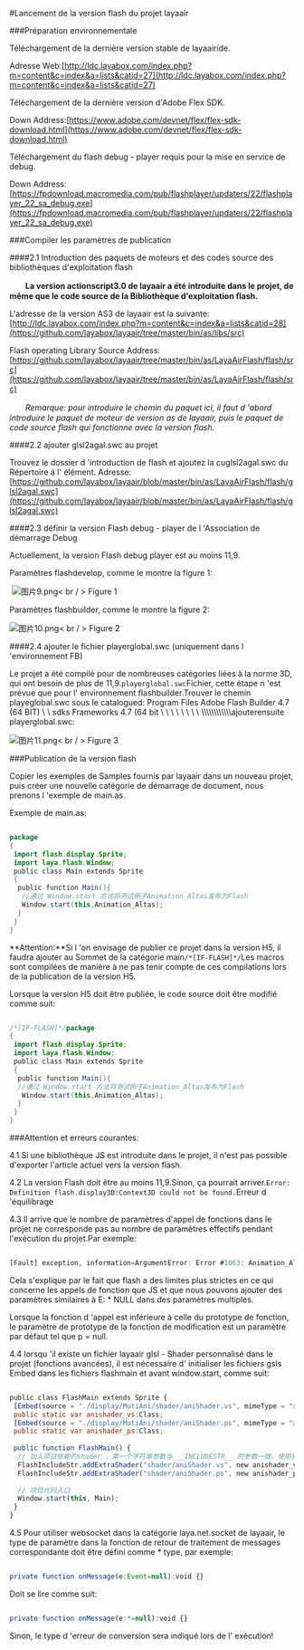 #Lancement de la version flash du projet layaair



###Préparation environnementale

Téléchargement de la dernière version stable de layaairide.

Adresse Web:[http://ldc.layabox.com/index.php?m=content&c=index&a=lists&catid=27](http://ldc.layabox.com/index.php?m=content&c=index&a=lists&catid=27) 

Téléchargement de la dernière version d'Adobe Flex SDK.

Down Address:[https://www.adobe.com/devnet/flex/flex-sdk-download.html](https://www.adobe.com/devnet/flex/flex-sdk-download.html)

Téléchargement du flash debug - player requis pour la mise en service de debug.

Down Address:[https://fpdownload.macromedia.com/pub/flashplayer/updaters/22/flashplayer_22_sa_debug.exe](https://fpdownload.macromedia.com/pub/flashplayer/updaters/22/flashplayer_22_sa_debug.exe)



 







###Compiler les paramètres de publication

####2.1 Introduction des paquets de moteurs et des codes source des bibliothèques d'exploitation flash

　　**La version actionscript3.0 de layaair a été introduite dans le projet, de même que le code source de la Bibliothèque d'exploitation flash.**

L'adresse de la version AS3 de layaair est la suivante:[http://ldc.layabox.com/index.php?m=content&c=index&a=lists&catid=28](https://github.com/layabox/layaair/tree/master/bin/as/libs/src)

Flash operating Library Source Address:[https://github.com/layabox/layaair/tree/master/bin/as/LayaAirFlash/flash/src](https://github.com/layabox/layaair/tree/master/bin/as/LayaAirFlash/flash/src)

　　*Remarque: pour introduire le chemin du paquet ici, il faut d 'abord introduire le paquet de moteur de version as de layaair, puis le paquet de code source flash qui fonctionne avec la version flash.*

####2.2 ajouter glsl2agal.swc au projet

Trouvez le dossier d 'introduction de flash et ajoutez la cuglsl2agal.swc du Répertoire à l' élément.
Adresse:[https://github.com/layabox/layaair/blob/master/bin/as/LayaAirFlash/flash/glsl2agal.swc](https://github.com/layabox/layaair/blob/master/bin/as/LayaAirFlash/flash/glsl2agal.swc)

####2.3 définir la version Flash debug - player de l 'Association de démarrage Debug

Actuellement, la version Flash debug player est au moins 11,9.

Paramètres flashdevelop, comme le montre la figure 1:



​        ![图片9.png](img/1.png)< br / >
Figure 1

Paramètres flashbuilder, comme le montre la figure 2:

​![图片10.png](img/2.png)< br / >
Figure 2

####2.4 ajouter le fichier playerglobal.swc (uniquement dans l 'environnement FB)

Le projet a été compilé pour de nombreuses catégories liées à la norme 3D, qui ont besoin de plus de 11,9.`playerglobal.swc`Fichier, cette étape n 'est prévue que pour l' environnement flashbuilder.Trouver le chemin playeglobal.swc sous le catalogued: Program Files Adobe Flash Builder 4.7 (64 BIT) \ \ sdks Frameworks 4.7 (64 bit \ \ \ \ \ \ \ \ \\\\\\\\\\\\\\\\\\\\\\\\ajouterensuite playerglobal.swc:

​![图片11.png](img/3.png)< br / >
Figure 3



###Publication de la version flash

Copier les exemples de Samples fournis par layaair dans un nouveau projet, puis créer une nouvelle catégorie de démarrage de document, nous prenons l 'exemple de main.as.

Exemple de main.as:


```java

package
{
 import flash.display.Sprite;
 import laya.flash.Window;
 public class Main extends Sprite
 {
  public function Main(){
   //通过 Window.start 方法将测试例子Animation_Altas发布为Flash
   Window.start(this,Animation_Altas);
  }
 }
}
```




**Attention:**Si l 'on envisage de publier ce projet dans la version H5, il faudra ajouter au Sommet de la catégorie main`/*[IF-FLASH]*/`Les macros sont compilées de manière à ne pas tenir compte de ces compilations lors de la publication de la version H5.

Lorsque la version H5 doit être publiée, le code source doit être modifié comme suit:


```java

/*[IF-FLASH]*/package
{
 import flash.display.Sprite;
 import laya.flash.Window;
 public class Main extends Sprite
 {
  public function Main(){
  //通过 Window.start 方法将测试例子Animation_Altas发布为Flash
   Window.start(this,Animation_Altas);
  }
 }
}
```




###Attention et erreurs courantes:

4.1 Si une bibliothèque JS est introduite dans le projet, il n'est pas possible d'exporter l'article actuel vers la version flash.

4.2 La version Flash doit être au moins 11,9.Sinon, ça pourrait arriver.`Error: Definition flash.display3D:Context3D could not be found.`Erreur d 'équilibrage

4.3 Il arrive que le nombre de paramètres d'appel de fonctions dans le projet ne corresponde pas au nombre de paramètres effectifs pendant l'exécution du projet.Par exemple:


```javascript

[Fault] exception, information=ArgumentError: Error #1063: Animation_Altas/createAnimation() 的参数数量不匹配。应该有 0 个，当前为 1 个。
```


Cela s'explique par le fait que flash a des limites plus strictes en ce qui concerne les appels de fonction que JS et que nous pouvons ajouter des paramètres similaires à E: * NULL dans des paramètres multiples.

Lorsque la fonction d 'appel est inférieure à celle du prototype de fonction, le paramètre de prototype de la fonction de modification est un paramètre par défaut tel que p = null.

4.4 lorsqu 'il existe un fichier layaair glsl - Shader personnalisé dans le projet (fonctions avancées), il est nécessaire d' initialiser les fichiers gsls Embed dans les fichiers flashmain et avant window.start, comme suit:



```javascript

public class FlashMain extends Sprite {
 [Embed(source = "./display/MutiAni/shader/aniShader.vs", mimeType = "application/octet-stream")]
 public static var anishader_vs:Class;
 [Embed(source = "./display/MutiAni/shader/aniShader.ps", mimeType = "application/octet-stream")]
 public static var anishader_ps:Class;
  
 public function FlashMain() {
  // 加入项目依赖的shader ，第一个字符串参数与 __INCLUDESTR__ 的参数一致，使用扩展Shader必须使用。
  FlashIncludeStr.addExtraShader("shader/aniShader.vs", new anishader_vs);
  FlashIncludeStr.addExtraShader("shader/aniShader.ps", new anishader_ps);
   
  // 项目代码入口
  Window.start(this, Main);
 }
}
```


4.5 Pour utiliser websocket dans la catégorie laya.net.socket de layaair, le type de paramètre dans la fonction de retour de traitement de messages correspondante doit être défini comme * type, par exemple:


```javascript

private function onMessage(e:Event=null):void {}
```


Doit se lire comme suit:


```javascript

private function onMessage(e:*=null):void {}
```


Sinon, le type d 'erreur de conversion sera indiqué lors de l' exécution!

